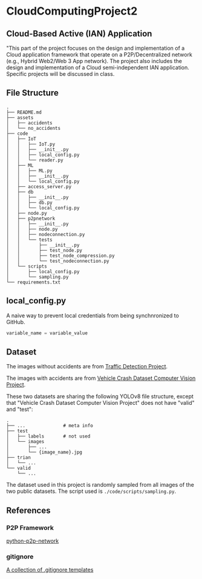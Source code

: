 # CloudComputingProject2

## Cloud-Based Active (IAN) Application

"This part of the project focuses on the design and implementation of a Cloud application framework that operate on a P2P/Decentralized network (e.g., Hybrid Web2/Web 3 App network). The project also includes the design and implementation of a Cloud semi-independent IAN application. Specific projects will be discussed in class.

## File Structure

```
.
├── README.md
├── assets
│   ├── accidents
│   └── no_accidents
├── code
│   ├── IoT
│   │   ├── IoT.py
│   │   ├── __init__.py
│   │   ├── local_config.py
│   │   └── reader.py
│   ├── ML
│   │   ├── ML.py
│   │   ├── __init__.py
│   │   └── local_config.py
│   ├── access_server.py
│   ├── db
│   │   ├── __init__.py
│   │   ├── db.py
│   │   └── local_config.py
│   ├── node.py
│   ├── p2pnetwork
│   │   ├── __init__.py
│   │   ├── node.py
│   │   ├── nodeconnection.py
│   │   └── tests
│   │       ├── __init__.py
│   │       ├── test_node.py
│   │       ├── test_node_compression.py
│   │       └── test_nodeconnection.py
│   └── scripts
│       ├── local_config.py
│       └── sampling.py
└── requirements.txt
```

## local_config.py

A naive way to prevent local credentials from being synchnronized to GitHub.

```python
variable_name = variable_value
```

## Dataset

The images without accidents are from [Traffic Detection Project](https://www.kaggle.com/datasets/yusufberksardoan/traffic-detection-project/data).

The images with accidents are from [Vehicle Crash Dataset Computer Vision Project](https://universe.roboflow.com/object-detection-3iugc/vehicle-crash-dataset).

These two datasets are sharing the following YOLOv8 file structure, except that "Vehicle Crash Dataset Computer Vision Project" does not have "valid" and "test":
```
.
├── ...              # meta info
├── test
│   ├── labels       # not used
│   └── images
│       ├── ...
│       └── {image_name}.jpg
├── trian
│   └── ...
└── valid
    └── ...
```

The dataset used in this project is randomly sampled from all images of the two public datasets. The script used is `./code/scripts/sampling.py`.

## References

### P2P Framework

[python-p2p-network](https://github.com/macsnoeren/python-p2p-network)

### gitignore

[A collection of .gitignore templates](https://github.com/github/gitignore)
